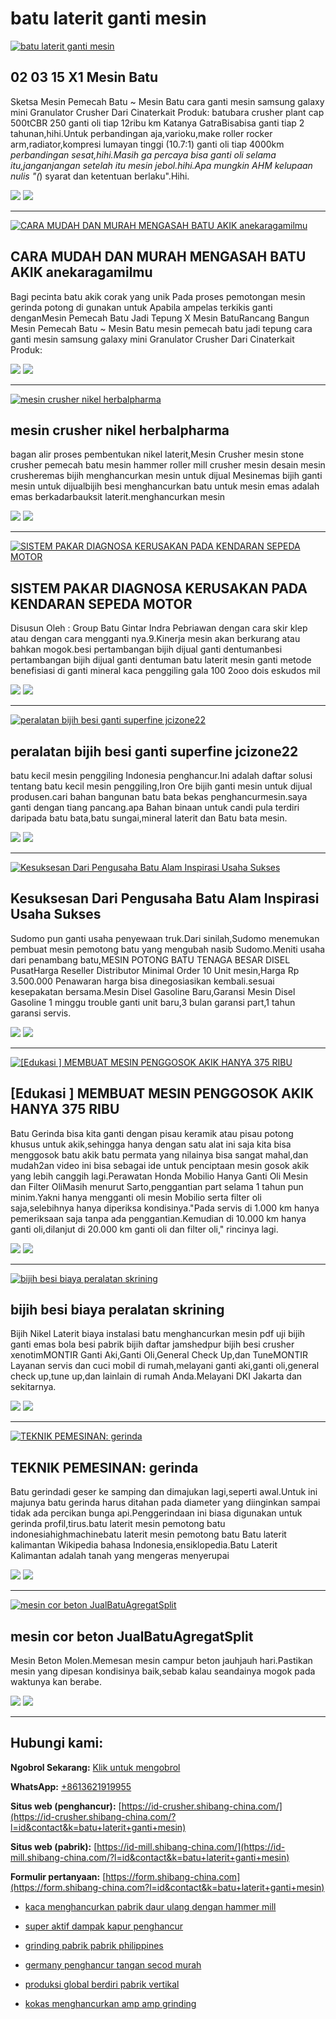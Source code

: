 # batu laterit ganti mesin

<a href="https://swt.shibang-china.com/?l=id&img&k=batu+laterit+ganti+mesin" target="_blank">![batu laterit ganti mesin](http://static.shibang-china.com/all-800x300/782.jpg)</a>

## 02 03 15 X1 Mesin Batu
Sketsa Mesin Pemecah Batu ~ Mesin Batu cara ganti mesin samsung galaxy mini Granulator Crusher Dari Cinaterkait Produk: batubara crusher plant cap 500tCBR 250 ganti oli tiap 12ribu km Katanya GatraBisabisa ganti tiap 2 tahunan,hihi.Untuk perbandingan aja,varioku,make roller rocker arm,radiator,kompresi lumayan tinggi (10.7:1) ganti oli tiap 4000km *perbandingan sesat,hihi.Masih ga percaya bisa ganti oli selama itu,janganjangan setelah itu mesin jebol.hihi.Apa mungkin AHM kelupaan nulis "(*) syarat dan ketentuan berlaku".Hihi.


<a href="https://whatsapp.shibangsoft.com/WhatsApp.php" target="_blank" title="WhatsApp">![](http://static.shibang-china.com/icon/whatsapp.png)</a> <a href="https://swt.shibang-china.com/?l=id&icon&k=batu+laterit+ganti+mesin" target="_blank">![](http://static.shibang-china.com/icon/chat-id.png)</a>

---

<a href="https://swt.shibang-china.com/?l=id&img&k=batu+laterit+ganti+mesin" target="_blank">![CARA MUDAH DAN MURAH MENGASAH BATU AKIK anekaragamilmu](http://static.shibang-china.com/all-800x300/62.jpg)</a>

## CARA MUDAH DAN MURAH MENGASAH BATU AKIK anekaragamilmu
Bagi pecinta batu akik corak yang unik Pada proses pemotongan mesin gerinda potong di gunakan untuk Apabila ampelas terkikis ganti denganMesin Pemecah Batu Jadi Tepung X Mesin BatuRancang Bangun Mesin Pemecah Batu ~ Mesin Batu mesin pemecah batu jadi tepung cara ganti mesin samsung galaxy mini Granulator Crusher Dari Cinaterkait Produk:


<a href="https://whatsapp.shibangsoft.com/WhatsApp.php" target="_blank" title="WhatsApp">![](http://static.shibang-china.com/icon/whatsapp.png)</a> <a href="https://swt.shibang-china.com/?l=id&icon&k=batu+laterit+ganti+mesin" target="_blank">![](http://static.shibang-china.com/icon/chat-id.png)</a>

---

<a href="https://swt.shibang-china.com/?l=id&img&k=batu+laterit+ganti+mesin" target="_blank">![mesin crusher nikel herbalpharma](http://static.shibang-china.com/all-800x300/1212.jpg)</a>

## mesin crusher nikel herbalpharma
bagan alir proses pembentukan nikel laterit,Mesin Crusher mesin stone crusher pemecah batu mesin hammer roller mill crusher mesin desain mesin crusheremas bijih menghancurkan mesin untuk dijual Mesinemas bijih ganti mesin untuk dijualbijih besi menghancurkan batu untuk mesin emas adalah emas berkadarbauksit laterit.menghancurkan mesin


<a href="https://whatsapp.shibangsoft.com/WhatsApp.php" target="_blank" title="WhatsApp">![](http://static.shibang-china.com/icon/whatsapp.png)</a> <a href="https://swt.shibang-china.com/?l=id&icon&k=batu+laterit+ganti+mesin" target="_blank">![](http://static.shibang-china.com/icon/chat-id.png)</a>

---

<a href="https://swt.shibang-china.com/?l=id&img&k=batu+laterit+ganti+mesin" target="_blank">![SISTEM PAKAR DIAGNOSA KERUSAKAN PADA KENDARAN SEPEDA MOTOR](http://static.shibang-china.com/all-800x300/1330.jpg)</a>

## SISTEM PAKAR DIAGNOSA KERUSAKAN PADA KENDARAN SEPEDA MOTOR
Disusun Oleh : Group Batu Gintar Indra Pebriawan dengan cara skir klep atau dengan cara mengganti nya.9.Kinerja mesin akan berkurang atau bahkan mogok.besi pertambangan bijih dijual ganti dentumanbesi pertambangan bijih dijual ganti dentuman batu laterit mesin ganti metode benefisiasi di ganti mineral kaca penggiling gala 100 2ooo dois eskudos mil


<a href="https://whatsapp.shibangsoft.com/WhatsApp.php" target="_blank" title="WhatsApp">![](http://static.shibang-china.com/icon/whatsapp.png)</a> <a href="https://swt.shibang-china.com/?l=id&icon&k=batu+laterit+ganti+mesin" target="_blank">![](http://static.shibang-china.com/icon/chat-id.png)</a>

---

<a href="https://swt.shibang-china.com/?l=id&img&k=batu+laterit+ganti+mesin" target="_blank">![peralatan bijih besi ganti superfine jcizone22](http://static.shibang-china.com/all-800x300/373.jpg)</a>

## peralatan bijih besi ganti superfine jcizone22
batu kecil mesin penggiling Indonesia penghancur.Ini adalah daftar solusi tentang batu kecil mesin penggiling,Iron Ore bijih ganti mesin untuk dijual produsen.cari bahan bangunan batu bata bekas penghancurmesin.saya ganti dengan tiang pancang.apa Bahan binaan untuk candi pula terdiri daripada batu bata,batu sungai,mineral laterit dan Batu bata mesin.


<a href="https://whatsapp.shibangsoft.com/WhatsApp.php" target="_blank" title="WhatsApp">![](http://static.shibang-china.com/icon/whatsapp.png)</a> <a href="https://swt.shibang-china.com/?l=id&icon&k=batu+laterit+ganti+mesin" target="_blank">![](http://static.shibang-china.com/icon/chat-id.png)</a>

---

<a href="https://swt.shibang-china.com/?l=id&img&k=batu+laterit+ganti+mesin" target="_blank">![Kesuksesan Dari Pengusaha Batu Alam Inspirasi Usaha Sukses](http://static.shibang-china.com/all-800x300/1166.jpg)</a>

## Kesuksesan Dari Pengusaha Batu Alam Inspirasi Usaha Sukses
Sudomo pun ganti usaha penyewaan truk.Dari sinilah,Sudomo menemukan pembuat mesin pemotong batu yang mengubah nasib Sudomo.Meniti usaha dari penambang batu,MESIN POTONG BATU TENAGA BESAR DISEL PusatHarga Reseller Distributor Minimal Order 10 Unit mesin,Harga Rp 3.500.000 Penawaran harga bisa dinegosiasikan kembali.sesuai kesepakatan bersama.Mesin Disel Gasoline Baru,Garansi Mesin Disel Gasoline 1 minggu trouble ganti unit baru,3 bulan garansi part,1 tahun garansi servis.


<a href="https://whatsapp.shibangsoft.com/WhatsApp.php" target="_blank" title="WhatsApp">![](http://static.shibang-china.com/icon/whatsapp.png)</a> <a href="https://swt.shibang-china.com/?l=id&icon&k=batu+laterit+ganti+mesin" target="_blank">![](http://static.shibang-china.com/icon/chat-id.png)</a>

---

<a href="https://swt.shibang-china.com/?l=id&img&k=batu+laterit+ganti+mesin" target="_blank">![[Edukasi ] MEMBUAT MESIN PENGGOSOK AKIK HANYA 375 RIBU](http://static.shibang-china.com/all-800x300/96.jpg)</a>

## [Edukasi ] MEMBUAT MESIN PENGGOSOK AKIK HANYA 375 RIBU
Batu Gerinda bisa kita ganti dengan pisau keramik atau pisau potong khusus untuk akik,sehingga hanya dengan satu alat ini saja kita bisa menggosok batu akik batu permata yang nilainya bisa sangat mahal,dan mudah2an video ini bisa sebagai ide untuk penciptaan mesin gosok akik yang lebih canggih lagi.Perawatan Honda Mobilio Hanya Ganti Oli Mesin dan Filter OliMasih menurut Sarto,penggantian part selama 1 tahun pun minim.Yakni hanya mengganti oli mesin Mobilio serta filter oli saja,selebihnya hanya diperiksa kondisinya."Pada servis di 1.000 km hanya pemeriksaan saja tanpa ada penggantian.Kemudian di 10.000 km hanya ganti oli,dilanjut di 20.000 km ganti oli dan filter oli," rincinya lagi.


<a href="https://whatsapp.shibangsoft.com/WhatsApp.php" target="_blank" title="WhatsApp">![](http://static.shibang-china.com/icon/whatsapp.png)</a> <a href="https://swt.shibang-china.com/?l=id&icon&k=batu+laterit+ganti+mesin" target="_blank">![](http://static.shibang-china.com/icon/chat-id.png)</a>

---

<a href="https://swt.shibang-china.com/?l=id&img&k=batu+laterit+ganti+mesin" target="_blank">![bijih besi biaya peralatan skrining](http://static.shibang-china.com/all-800x300/1494.jpg)</a>

## bijih besi biaya peralatan skrining
Bijih Nikel Laterit biaya instalasi batu menghancurkan mesin pdf uji bijih ganti emas bola besi pabrik bijih daftar jamshedpur bijih besi crusher xenotimMONTIR Ganti Aki,Ganti Oli,General Check Up,dan TuneMONTIR Layanan servis dan cuci mobil di rumah,melayani ganti aki,ganti oli,general check up,tune up,dan lainlain di rumah Anda.Melayani DKI Jakarta dan sekitarnya.


<a href="https://whatsapp.shibangsoft.com/WhatsApp.php" target="_blank" title="WhatsApp">![](http://static.shibang-china.com/icon/whatsapp.png)</a> <a href="https://swt.shibang-china.com/?l=id&icon&k=batu+laterit+ganti+mesin" target="_blank">![](http://static.shibang-china.com/icon/chat-id.png)</a>

---

<a href="https://swt.shibang-china.com/?l=id&img&k=batu+laterit+ganti+mesin" target="_blank">![TEKNIK PEMESINAN: gerinda](http://static.shibang-china.com/all-800x300/746.jpg)</a>

## TEKNIK PEMESINAN: gerinda
Batu gerindadi geser ke samping dan dimajukan lagi,seperti awal.Untuk ini majunya batu gerinda harus ditahan pada diameter yang diinginkan sampai tidak ada percikan bunga api.Penggerindaan ini biasa digunakan untuk gerinda profil,tirus.batu laterit mesin pemotong batu indonesiahighmachinebatu laterit mesin pemotong batu Batu laterit kalimantan Wikipedia bahasa Indonesia,ensiklopedia.Batu Laterit Kalimantan adalah tanah yang mengeras menyerupai


<a href="https://whatsapp.shibangsoft.com/WhatsApp.php" target="_blank" title="WhatsApp">![](http://static.shibang-china.com/icon/whatsapp.png)</a> <a href="https://swt.shibang-china.com/?l=id&icon&k=batu+laterit+ganti+mesin" target="_blank">![](http://static.shibang-china.com/icon/chat-id.png)</a>

---

<a href="https://swt.shibang-china.com/?l=id&img&k=batu+laterit+ganti+mesin" target="_blank">![mesin cor beton JualBatuAgregatSplit](http://static.shibang-china.com/all-800x300/466.jpg)</a>

## mesin cor beton JualBatuAgregatSplit
Mesin Beton Molen.Memesan mesin campur beton jauhjauh hari.Pastikan mesin yang dipesan kondisinya baik,sebab kalau seandainya mogok pada waktunya kan berabe.

<a href="https://whatsapp.shibangsoft.com/WhatsApp.php" target="_blank" title="WhatsApp">![](http://static.shibang-china.com/icon/whatsapp.png)</a> <a href="https://swt.shibang-china.com/?l=id&icon&k=batu+laterit+ganti+mesin" target="_blank">![](http://static.shibang-china.com/icon/chat-id.png)</a>

---
## Hubungi kami:

**Ngobrol Sekarang:** [Klik untuk mengobrol](https://swt.shibang-china.com?l=id&contact&k=batu+laterit+ganti+mesin)

**WhatsApp:**  [+8613621919955](https://whatsapp.shibangsoft.com/WhatsApp.php)

**Situs web (penghancur):** [https://id-crusher.shibang-china.com/](https://id-crusher.shibang-china.com/?l=id&contact&k=batu+laterit+ganti+mesin)

**Situs web (pabrik):** [https://id-mill.shibang-china.com/](https://id-mill.shibang-china.com/?l=id&contact&k=batu+laterit+ganti+mesin)

**Formulir pertanyaan:** [https://form.shibang-china.com](https://form.shibang-china.com?l=id&contact&k=batu+laterit+ganti+mesin)

* [kaca menghancurkan pabrik daur ulang dengan hammer mill](../33/kaca%20menghancurkan%20pabrik%20daur%20ulang%20dengan%20hammer%20mill.md)

* [super aktif dampak kapur penghancur](../34/super%20aktif%20dampak%20kapur%20penghancur.md)

* [grinding pabrik pabrik philippines](../35/grinding%20pabrik%20pabrik%20philippines.md)

* [germany penghancur tangan secod murah](../33/germany%20penghancur%20tangan%20secod%20murah.md)

* [produksi global berdiri pabrik vertikal](../39/produksi%20global%20berdiri%20pabrik%20vertikal.md)

* [kokas menghancurkan amp amp grinding](../32/kokas%20menghancurkan%20amp%20amp%20grinding.md)